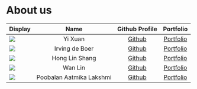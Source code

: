 # About us
Display |   Name   |                   Github Profile                    | Portfolio 
--------|:--------:|:---------------------------------------------------:|:---------:
![](https://via.placeholder.com/100.png?text=Photo) | Yi Xuan  |            [Github](https://github.com/)            | [Portfolio](docs/team/johndoe.md)
![](https://via.placeholder.com/100.png?text=Photo) | Irving de Boer  |      [Github](https://github.com/irving11119)       | [Portfolio](docs/team/johndoe.md)
![](https://via.placeholder.com/100.png?text=Photo) | Hong Lin Shang |      [Github](https://github.com/honglinshang)      | [Portfolio](docs/team/johndoe.md)
![](https://via.placeholder.com/100.png?text=Photo) | Wan Lin |            [Github](https://github.com/)            | [Portfolio](docs/team/johndoe.md)
![](https://via.placeholder.com/100.png?text=Photo) | Poobalan Aatmika Lakshmi  | [Github](https://github.com/PoobalanAatmikaLakshmi) | [Portfolio](docs/team/johndoe.md)

